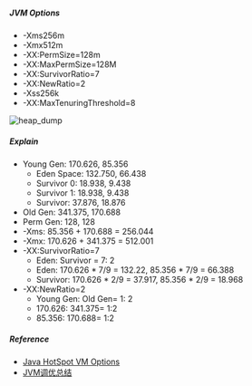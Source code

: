
##### JVM Options
* -Xms256m
* -Xmx512m
* -XX:PermSize=128m
* -XX:MaxPermSize=128M
* -XX:SurvivorRatio=7
* -XX:NewRatio=2
* -Xss256k
* -XX:MaxTenuringThreshold=8

![heap_dump](http://7d9k2r.com1.z0.glb.clouddn.com/jvm_heap_dump.png)

##### Explain
* Young Gen: 170.626, 85.356
	- Eden Space: 132.750, 66.438
	- Survivor 0: 18.938, 9.438
	- Survivor 1: 18.938, 9.438
	- Survivor: 37.876, 18.876
* Old Gen: 341.375, 170.688
* Perm Gen: 128, 128
* -Xms: 85.356 + 170.688 = 256.044
* -Xmx: 170.626 + 341.375 = 512.001
* -XX:SurvivorRatio=7
	- Eden: Survivor = 7: 2
	- Eden: 170.626 * 7/9 = 132.22, 85.356 * 7/9 = 66.388
	- Survivor: 170.626 * 2/9 = 37.917, 85.356 * 2/9 = 18.968
* -XX:NewRatio=2
	- Young Gen: Old Gen= 1: 2
	- 170.626: 341.375= 1:2
	- 85.356: 170.688= 1:2

##### Reference
* [Java HotSpot VM Options](http://www.oracle.com/technetwork/java/javase/tech/vmoptions-jsp-140102.html)
* [JVM调优总结](http://unixboy.iteye.com/blog/174173/)
